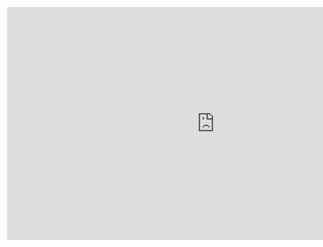<center>
<iframe width="960" height="540" src="https://www.youtube.com/embed/videoseries?list=PLn_LqHrpVohEdS6w8vlQICtWyAJw0y4SR" frameborder="0" allowfullscreen="true"></iframe>
<center>
